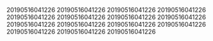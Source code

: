 20190516041226
20190516041226
20190516041226
20190516041226
20190516041226
20190516041226
20190516041226
20190516041226
20190516041226
20190516041226
20190516041226
20190516041226
20190516041226
20190516041226
20190516041226
